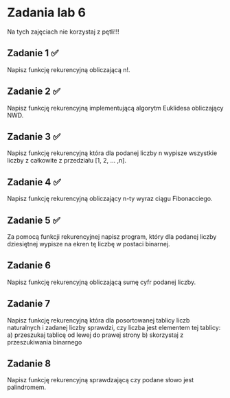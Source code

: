 # Zadania lab 6 

Na tych zajęciach nie korzystaj z pętli!!! 

## Zadanie 1 ✅

Napisz funkcję rekurencyjną obliczającą n!. 

## Zadanie 2 ✅

Napisz funkcję rekurencyjną implementującą algorytm Euklidesa obliczający NWD. 

## Zadanie 3 ✅

Napisz funkcję rekurencyjną która dla podanej liczby n wypisze wszystkie liczby z całkowite z przedziału [1, 2, … ,n]. 

## Zadanie 4 ✅
Napisz funkcję rekurencyjną obliczający n-ty wyraz ciągu Fibonacciego. 

## Zadanie 5 ✅
Za pomocą funkcji rekurencyjnej napisz program, który dla podanej liczby dziesiętnej wypisze na ekren tę liczbę w postaci binarnej. 

## Zadanie 6 

Napisz funkcję rekurencyjną obliczającą sumę cyfr podanej liczby. 

## Zadanie 7 

Napisz funkcję rekurencyjną która dla posortowanej tablicy liczb naturalnych i zadanej liczby sprawdzi, czy liczba jest elementem tej tablicy: 
a) przeszukaj tablicę od lewej do prawej strony 
b) skorzystaj z przeszukiwania binarnego 

## Zadanie 8 

Napisz funkcję rekurencyjną sprawdzającą czy podane słowo jest palindromem. 
